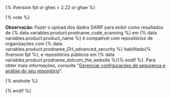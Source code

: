 {% ifversion fpt or ghes > 2.22 or ghae %}

{% note %}

**Observação:** Fazer o upload dos dados SARIF para exibir como resultados de {% data variables.product.prodname_code_scanning %} em {% data variables.product.product_name %} é compatível com repositórios de organizações com {% data variables.product.prodname_GH_advanced_security %} habilitado{% ifversion fpt %}, e repositórios públicos em {% data variables.product.prodname_dotcom_the_website %}{% endif %}. Para obter mais informações, consulte "[Gerenciar configurações de segurança e análise do seu repositório](/github/administering-a-repository/managing-security-and-analysis-settings-for-your-repository)".

{% endnote %}

{% endif %}
